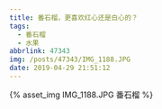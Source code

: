 ```yaml
---
title: 番石榴，更喜欢红心还是白心的？
tags:
  - 番石榴
  - 水果
abbrlink: 47343
img: /posts/47343/IMG_1188.JPG
date: 2019-04-29 21:51:12
---
```


{% asset_img IMG_1188.JPG 番石榴 %}